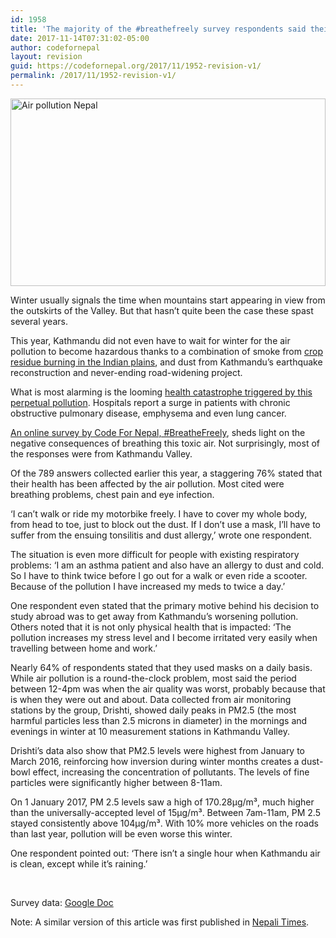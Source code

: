 ```yaml
---
id: 1958
title: 'The majority of the #breathefreely survey respondents said their health has been affected by the air pollution in Nepal'
date: 2017-11-14T07:31:02-05:00
author: codefornepal
layout: revision
guid: https://codefornepal.org/2017/11/1952-revision-v1/
permalink: /2017/11/1952-revision-v1/
---
```

[<img class="wp-image-1816 size-full" src="https://codefornepal.org/wp-content/uploads/2017/07/Air-pollution-Nepal-thumb.jpg" alt="Air pollution Nepal" width="100%" height="300" srcset="https://codefornepal.org/wp-content/uploads/2017/07/Air-pollution-Nepal-thumb.jpg 450w, https://codefornepal.org/wp-content/uploads/2017/07/Air-pollution-Nepal-thumb-300x200.jpg 300w" sizes="(max-width: 450px) 100vw, 450px" />](https://codefornepal.org/wp-content/uploads/2017/07/Air-pollution-Nepal-thumb.jpg)

<span style="font-weight: 400;">Winter usually signals the time when mountains start appearing in view from the outskirts of the Valley. But that hasn’t quite been the case these spast several years. </span>

<span style="font-weight: 400;">This year, Kathmandu did not even have to wait for winter for the air pollution to become hazardous thanks to a combination of smoke from </span>[<span style="font-weight: 400;">crop residue burning in the Indian plains</span>](http://nepalitimes.com/regular-columns/Comment/air-quality-data-to-figire-out-what-to-do,841)<span style="font-weight: 400;">, and dust from Kathmandu’s earthquake reconstruction and never-ending road-widening project.</span>

<span style="font-weight: 400;">What is most alarming is the looming </span>[<span style="font-weight: 400;">health catastrophe triggered by this perpetual pollution</span>](http://nepalitimes.com/regular-columns/guest-editorial/public-transport-is-equal-to-public-health,844)<span style="font-weight: 400;">. Hospitals report a surge in patients with chronic obstructive pulmonary disease, emphysema and even lung cancer.</span>

[<span style="font-weight: 400;">An online survey by Code For Nepal, #BreatheFreely</span>](https://docs.google.com/forms/d/e/1FAIpQLSdAKTHJ1_emQ0jMysBiJvkLeJEqATWBxTgyjMIBiuH_POwoKg/viewform)<span style="font-weight: 400;">, sheds light on the negative consequences of breathing this toxic air. Not surprisingly, most of the responses were from Kathmandu Valley.</span>

<span style="font-weight: 400;">Of the 789 answers collected earlier this year, a staggering 76% stated that their health has been affected by the air pollution. Most cited were breathing problems, chest pain and eye infection.</span>

<span style="font-weight: 400;">‘I can’t walk or ride my motorbike freely. I have to cover my whole body, from head to toe, just to block out the dust. If I don’t use a mask, I’ll have to suffer from the ensuing tonsilitis and dust allergy,’ wrote one respondent.</span>

<span style="font-weight: 400;">The situation is even more difficult for people with existing respiratory problems: ‘I am an asthma patient and also have an allergy to dust and cold. So I have to think twice before I go out for a walk or even ride a scooter. Because of the pollution I have increased my meds to twice a day.’</span>

<span style="font-weight: 400;">One respondent even stated that the primary motive behind his decision to study abroad was to get away from Kathmandu’s worsening pollution. Others noted that it is not only physical health that is impacted: ‘The pollution increases my stress level and I become irritated very easily when travelling between home and work.’</span>

<span style="font-weight: 400;">Nearly 64% of respondents stated that they used masks on a daily basis. While air pollution is a round-the-clock problem, most said the period between 12-4pm was when the air quality was worst, probably because that is when they were out and about. Data collected from air monitoring stations by the group, Drishti, showed daily peaks in PM2.5 (the most harmful particles less than 2.5 microns in diameter) in the mornings and evenings in winter at 10 measurement stations in Kathmandu Valley.</span>

<span style="font-weight: 400;">Drishti’s data also show that PM2.5 levels were highest from January to March 2016, reinforcing how inversion during winter months creates a dust-bowl effect, increasing the concentration of pollutants. The levels of fine particles were significantly higher between 8-11am.</span>

<span style="font-weight: 400;">On 1 January 2017, PM 2.5 levels saw a high of 170.28µg/m³, much higher than the universally-accepted level of 15µg/m³. Between 7am-11am, PM 2.5 stayed consistently above 104µg/m³.</span> <span style="font-weight: 400;">With 10% more vehicles on the roads than last year, pollution will be even worse this winter.</span>

<span style="font-weight: 400;">One respondent pointed out: ‘There isn’t a single hour when Kathmandu air is clean, except while it’s raining.’</span>

&nbsp;

Survey data: [Google Doc](https://docs.google.com/spreadsheets/d/1bnkh9ZEDHXGS5GQJUqoi3wBlxw7QdtxXvCD97zpgwoQ/edit?usp=sharing)

Note: A similar version of this article was first published in [Nepali Times](http://nepalitimes.com/article/Nepali-Times-Buzz/air-pollution-survey-kathmandu,3998).